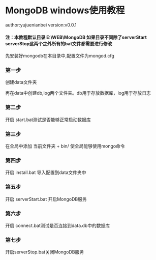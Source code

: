 # MongoDB windows使用教程

author:yujuenianbei
version:v0.0.1

#### 注：本教程默认目录 E:\WEB\MongoDB 如果目录不同除了serverStart serverStop这两个之外所有的bat文件都需要进行修改

先安装好mongodb在本目录中,配置文件为mongod.cfg

### 第一步

创建data文件夹 

再在data中创建db,log两个文件夹。db用于存放数据库，log用于存放日志

### 第二步

开启 start.bat测试是否能够正常启动数据库

### 第三步

在全局中添加 当前文件夹 + bin/ 使全局能够使用mongo命令

### 第四步

开启 install.bat 导入配置到data文件夹中

### 第五步

开启 serverStart.bat 开启MongoDB服务

### 第六步

开启 connect.bat测试是否连接到data.db中的数据库

### 第七步

开启serverStop.bat关闭MongoDB服务


